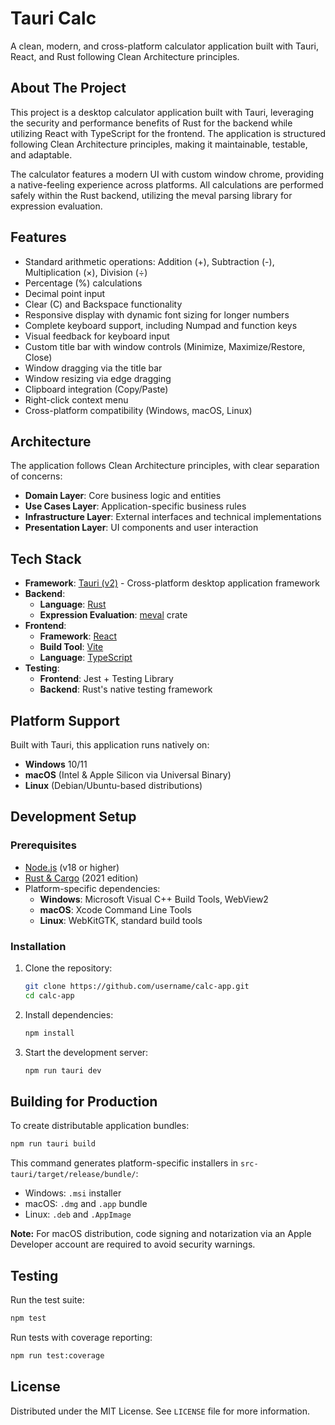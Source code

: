 # Tauri Calc

A clean, modern, and cross-platform calculator application built with Tauri, React, and Rust following Clean Architecture principles.


## About The Project

This project is a desktop calculator application built with Tauri, leveraging the security and performance benefits of Rust for the backend while utilizing React with TypeScript for the frontend. The application is structured following Clean Architecture principles, making it maintainable, testable, and adaptable.

The calculator features a modern UI with custom window chrome, providing a native-feeling experience across platforms. All calculations are performed safely within the Rust backend, utilizing the meval parsing library for expression evaluation.

## Features

* Standard arithmetic operations: Addition (+), Subtraction (-), Multiplication (×), Division (÷)
* Percentage (%) calculations
* Decimal point input
* Clear (C) and Backspace functionality
* Responsive display with dynamic font sizing for longer numbers
* Complete keyboard support, including Numpad and function keys
* Visual feedback for keyboard input
* Custom title bar with window controls (Minimize, Maximize/Restore, Close)
* Window dragging via the title bar
* Window resizing via edge dragging
* Clipboard integration (Copy/Paste)
* Right-click context menu
* Cross-platform compatibility (Windows, macOS, Linux)

## Architecture

The application follows Clean Architecture principles, with clear separation of concerns:

* **Domain Layer**: Core business logic and entities
* **Use Cases Layer**: Application-specific business rules
* **Infrastructure Layer**: External interfaces and technical implementations
* **Presentation Layer**: UI components and user interaction

## Tech Stack

* **Framework**: [Tauri (v2)](https://tauri.app/) - Cross-platform desktop application framework
* **Backend**:
  * **Language**: [Rust](https://www.rust-lang.org/)
  * **Expression Evaluation**: [meval](https://crates.io/crates/meval) crate
* **Frontend**:
  * **Framework**: [React](https://reactjs.org/)
  * **Build Tool**: [Vite](https://vitejs.dev/)
  * **Language**: [TypeScript](https://www.typescriptlang.org/)
* **Testing**:
  * **Frontend**: Jest + Testing Library
  * **Backend**: Rust's native testing framework

## Platform Support

Built with Tauri, this application runs natively on:

* **Windows** 10/11
* **macOS** (Intel & Apple Silicon via Universal Binary)
* **Linux** (Debian/Ubuntu-based distributions)

## Development Setup

### Prerequisites

* [Node.js](https://nodejs.org/) (v18 or higher)
* [Rust & Cargo](https://www.rust-lang.org/tools/install) (2021 edition)
* Platform-specific dependencies:
  * **Windows**: Microsoft Visual C++ Build Tools, WebView2
  * **macOS**: Xcode Command Line Tools
  * **Linux**: WebKitGTK, standard build tools

### Installation

1. Clone the repository:
   ```bash
   git clone https://github.com/username/calc-app.git
   cd calc-app
   ```

2. Install dependencies:
   ```bash
   npm install
   ```

3. Start the development server:
   ```bash
   npm run tauri dev
   ```

## Building for Production

To create distributable application bundles:

```bash
npm run tauri build
```

This command generates platform-specific installers in `src-tauri/target/release/bundle/`:
* Windows: `.msi` installer
* macOS: `.dmg` and `.app` bundle
* Linux: `.deb` and `.AppImage`

**Note:** For macOS distribution, code signing and notarization via an Apple Developer account are required to avoid security warnings.

## Testing

Run the test suite:

```bash
npm test
```

Run tests with coverage reporting:

```bash
npm run test:coverage
```

## License

Distributed under the MIT License. See `LICENSE` file for more information.

